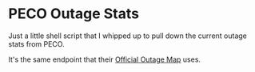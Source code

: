 # PECO Outage Stats

Just a little shell script that I whipped up to pull down the current outage stats from PECO.

It's the same endpoint that their [Official Outage Map](https://www.peco.com/outages/experiencing-an-outage/outage-map) uses.


